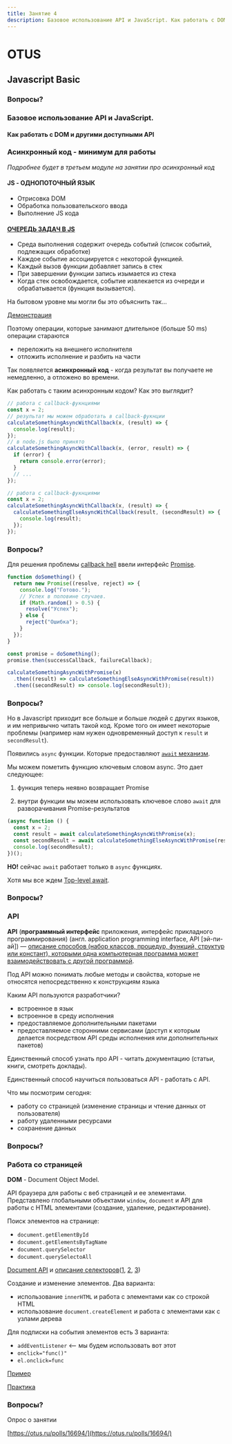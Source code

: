 ```yaml
---
title: Занятие 4
description: Базовое использование API и JavaScript. Как работать с DOM и другими доступными API
---
```


# OTUS

## Javascript Basic

<!--v-->

### Вопросы?

<!--s-->

### Базовое использование API и JavaScript.

#### Как работать с DOM и другими доступными API

<!-- s -->

### Асинхронный код - минимум для работы

_Подробнее будет в третьем модуле на занятии про асинхронный код_

<!-- v -->

#### JS - ОДНОПОТОЧНЫЙ ЯЗЫК

- Отрисовка DOM
- Обработка пользовательского ввода
- Выполнение JS кода

<!-- v -->

#### [ОЧЕРЕДЬ ЗАДАЧ В JS](https://developer.mozilla.org/ru/docs/Web/JavaScript/EventLoop)

- Среда выполнения содержит очередь событий (список событий, подлежащих обработке)
- Каждое событие ассоциируется с некоторой функцией.
- Каждый вызов функции добавляет запись в стек
- При завершении функции запись изымается из стека
- Когда стек освобождается, событие извлекается из очереди и обрабатывается (функция вызывается).

<!-- v -->

На бытовом уровне мы могли бы это объяснить так...

<!-- v -->

[Демонстрация](https://codesandbox.io/s/github/vvscode/otus--javascript-basic/tree/lesson04/lessons/lesson04/code/singleThreadInJs?file=/index.html)

<!-- v -->

Поэтому операции, которые занимают длительное (больше 50 ms) операции стараются

- переложить на внешнего исполнителя
- отложить исполнение и разбить на части

<!-- v -->

Так появляется **асинхронный код** - когда результат вы получаете не немедленно, а отложено во времени.

<!-- v -->

Как работать с таким асинхронным кодом? Как это выглядит?

<!-- v -->

```js [1-30]
// работа с callback-фукнциями
const x = 2;
// результат мы можем обработать в callback-фукнции
calculateSomethingAsyncWithCallback(x, (result) => {
  console.log(result);
});
// в node.js было принято
calculateSomethingAsyncWithCallback(x, (error, result) => {
  if (error) {
    return console.error(error);
  }
  // ...
});
```

<!-- v -->

```js [1-30]
// работа с callback-фукнциями
const x = 2;
calculateSomethingAsyncWithCallback(x, (result) => {
  calculateSomethingElseAsyncWithCallback(result, (secondResult) => {
    console.log(result);
  });
});
```

<!-- v -->

### Вопросы?

<!-- v -->

Для решения проблемы [callback hell](http://callbackhell.com/) ввели интерфейс [Promise](https://developer.mozilla.org/ru/docs/Web/JavaScript/Guide/Ispolzovanie_promisov).

<!-- v -->

```js [1-30]
function doSomething() {
  return new Promise((resolve, reject) => {
    console.log("Готово.");
    // Успех в половине случаев.
    if (Math.random() > 0.5) {
      resolve("Успех");
    } else {
      reject("Ошибка");
    }
  });
}

const promise = doSomething();
promise.then(successCallback, failureCallback);
```

<!-- v -->

```js [1-30]
calculateSomethingAsyncWithPromise(x)
  .then((result) => calculateSomethingElseAsyncWithPromise(result))
  .then((secondResult) => console.log(secondResult));
```

<!-- v -->

### Вопросы?

<!-- v -->

Но в Javascript приходит все больше и больше людей с других языков, и им непривычно читать такой код. Кроме того он имеет некоторые проблемы (например нам нужен одновременный доступ к `result` и `secondResult`).

<!-- v -->

Появились `async` функции. Которые предоставляют [`await` механизм](https://learn.javascript.ru/async-await).

<!-- v -->

Мы можем пометить функцию ключевым словом async. Это дает следующее:

1. функция теперь неявно возвращает Promise

1. внутри функции мы можем использовать ключевое слово `await` для разворачивания Promise-результатов

<!-- v -->

```js [1-30]
(async function () {
  const x = 2;
  const result = await calculateSomethingAsyncWithPromise(x);
  const secondResult = await calculateSomethingElseAsyncWithPromise(result);
  console.log(secondResult);
})();
```

<!-- v -->

**НО!** сейчас `await` работает только в `async` функциях.

Хотя мы все ждем [Top-level await](https://github.com/tc39/proposal-top-level-await).

<!-- v -->

### Вопросы?

<!-- s -->

### API

<!-- v -->

**API** (**программный интерфейс** приложения, интерфейс прикладного программирования) (англ. application programming interface, API [эй-пи-ай]) — [описание способов (набор классов, процедур, функций, структур или констант), которыми одна компьютерная программа может взаимодействовать с другой программой](https://ru.wikipedia.org/wiki/API).

<!-- v -->

Под API можно понимать любые методы и свойства, которые не относятся непосредственно к конструкциям языка

<!-- v -->

Каким API пользуются разработчики?

- встроенное в язык
- встроенное в среду исполнения
- предоставляемое дополнительными пакетами
- предоставляемое сторонними сервисами (доступ к которым делается посредством API среды исполнения или дополнительных пакетов)

<!-- v -->

Единственный способ узнать про API - читать документацию (статьи, книги, смотреть доклады).

Единственный способ научиться пользоваться API - работать с API.

<!-- v -->

Что мы посмотрим сегодня:

- работу со страницей (изменение страницы и чтение данных от пользователя)
- работу удаленными ресурсами
- сохранение данных

<!-- v -->

### Вопросы?

<!-- s -->

### Работа со страницей

<!-- v -->

**DOM** - Document Object Model.

API браузера для работы с веб страницей и ее элементами. Представлено глобальными объектами `window`, `document` и API для работы с HTML элементами (создание, удаление, редактирование).

<!-- v -->

Поиск элементов на странице:

- `document.getElementById`
- `document.getElementsByTagName`
- `document.querySelector`
- `document.querySelectoAll`

[Document API](https://developer.mozilla.org/ru/docs/Web/API/Document) и [описание селекторов](http://htmlbook.ru/css/selector)([1](http://sauron.org.ua/post/1254), [2](https://migo.com.ua/blog/css/css-selectory-kotorue-dolzhen-znat-kazhduy.html), [3](https://www.exlab.net/files/tools/sheets/css/css.pdf))

<!-- v -->

Создание и изменение элементов. Два варианта:

- использование `innerHTML` и работа с элементами как со строкой HTML
- использование `document.createElement` и работа с элементами как с узлами дерева

<!-- v -->

Для подписки на события элементов есть 3 варианта:

- `addEventListener` <-- мы будем использовать вот этот
- `onclick="func()"`
- `el.onclick=func`

<!-- v -->

[Пример](https://codesandbox.io/s/github/vvscode/otus--javascript-basic/tree/lesson04/lessons/lesson04/code/DOMExamples)

<!-- v -->

[Практика](https://codesandbox.io/s/github/vvscode/otus--javascript-basic/tree/lesson04/lessons/lesson04/code/DOMExamplesPractice)

<!-- v -->

### Вопросы?

<!-- s -->

Опрос о занятии

[https://otus.ru/polls/16694/](https://otus.ru/polls/16694/)
